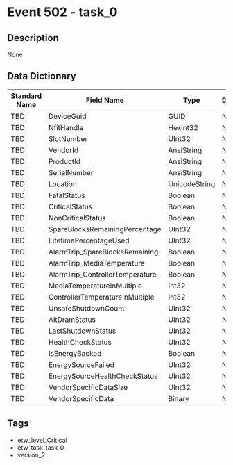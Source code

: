 # Event 502 - task_0

## Description
None

## Data Dictionary
|Standard Name|Field Name|Type|Description|Sample Value|
|---|---|---|---|---|
|TBD|DeviceGuid|GUID|None|`None`|
|TBD|NfitHandle|HexInt32|None|`None`|
|TBD|SlotNumber|UInt32|None|`None`|
|TBD|VendorId|AnsiString|None|`None`|
|TBD|ProductId|AnsiString|None|`None`|
|TBD|SerialNumber|AnsiString|None|`None`|
|TBD|Location|UnicodeString|None|`None`|
|TBD|FatalStatus|Boolean|None|`None`|
|TBD|CriticalStatus|Boolean|None|`None`|
|TBD|NonCriticalStatus|Boolean|None|`None`|
|TBD|SpareBlocksRemainingPercentage|UInt32|None|`None`|
|TBD|LifetimePercentageUsed|UInt32|None|`None`|
|TBD|AlarmTrip_SpareBlocksRemaining|Boolean|None|`None`|
|TBD|AlarmTrip_MediaTemperature|Boolean|None|`None`|
|TBD|AlarmTrip_ControllerTemperature|Boolean|None|`None`|
|TBD|MediaTemperatureInMultiple|Int32|None|`None`|
|TBD|ControllerTemperatureInMultiple|Int32|None|`None`|
|TBD|UnsafeShutdownCount|UInt32|None|`None`|
|TBD|AitDramStatus|UInt32|None|`None`|
|TBD|LastShutdownStatus|UInt32|None|`None`|
|TBD|HealthCheckStatus|UInt32|None|`None`|
|TBD|IsEnergyBacked|Boolean|None|`None`|
|TBD|EnergySourceFailed|UInt32|None|`None`|
|TBD|EnergySourceHealthCheckStatus|UInt32|None|`None`|
|TBD|VendorSpecificDataSize|UInt32|None|`None`|
|TBD|VendorSpecificData|Binary|None|`None`|

## Tags
* etw_level_Critical
* etw_task_task_0
* version_2
